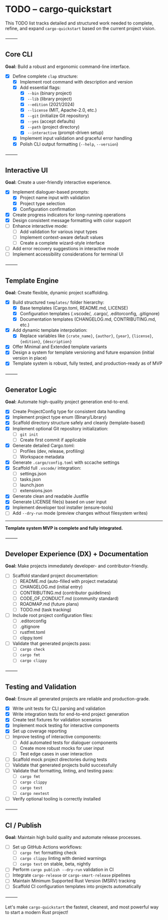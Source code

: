 # TODO – cargo-quickstart

This TODO list tracks detailed and structured work needed to complete, refine, and expand `cargo-quickstart` based on the current project vision.

⸻

## Core CLI

**Goal:** Build a robust and ergonomic command-line interface.

-   [x] Define complete `clap` structure:
    -   [x] Implement root command with description and version
    -   [x] Add essential flags:
        -   [x] `--bin` (binary project)
        -   [x] `--lib` (library project)
        -   [x] `--edition` (2021/2024)
        -   [x] `--license` (MIT, Apache-2.0, etc.)
        -   [x] `--git` (initialize Git repository)
        -   [x] `--yes` (accept defaults)
        -   [x] `--path` (project directory)
        -   [x] `--interactive` (prompt-driven setup)
    -   [x] Implement input validation and graceful error handling
    -   [x] Polish CLI output formatting (`--help`, `--version`)

⸻

## Interactive UI

**Goal:** Create a user-friendly interactive experience.

-   [x] Implement dialoguer-based prompts:
    -   [x] Project name input with validation
    -   [x] Project type selection
    -   [x] Configuration confirmation
-   [x] Create progress indicators for long-running operations
-   [x] Design consistent message formatting with color support
-   [ ] Enhance interactive mode:
    -   [ ] Add validation for various input types
    -   [ ] Implement context-aware default values
    -   [ ] Create a complete wizard-style interface
-   [ ] Add error recovery suggestions in interactive mode
-   [ ] Implement accessibility considerations for terminal UI

⸻

## Template Engine

**Goal:** Create flexible, dynamic project scaffolding.

-   [x] Build structured `templates/` folder hierarchy:
    -   [x] Base templates (Cargo.toml, README.md, LICENSE)
    -   [x] Configuration templates (.vscode/, .cargo/, .editorconfig, .gitignore)
    -   [x] Documentation templates (CHANGELOG.md, CONTRIBUTING.md, etc.)
-   [x] Add dynamic template interpolation:
    -   [x] Replace variables like `{crate_name}`, `{author}`, `{year}`, `{license}`, `{edition}`, `{description}`
-   [x] Offer Minimal and Extended template variants
-   [x] Design a system for template versioning and future expansion (initial version in place)
-   [x] Template system is robust, fully tested, and production-ready as of MVP

⸻

## Generator Logic

**Goal:** Automate high-quality project generation end-to-end.

-   [x] Create ProjectConfig type for consistent data handling
-   [x] Implement project type enum (Binary/Library)
-   [x] Scaffold directory structure safely and cleanly (template-based)
-   [x] Implement optional Git repository initialization:
    -   [ ] `git init`
    -   [ ] Create first commit if applicable
-   [x] Generate detailed Cargo.toml:
    -   [ ] Profiles (dev, release, profiling)
    -   [ ] Workspace metadata
-   [x] Generate `.cargo/config.toml` with sccache settings
-   [x] Scaffold full `.vscode/` integration:
    -   [ ] settings.json
    -   [ ] tasks.json
    -   [ ] launch.json
    -   [ ] extensions.json
-   [x] Generate clean and readable Justfile
-   [x] Generate LICENSE file(s) based on user input
-   [x] Implement developer tool installer (ensure-tools)
-   [ ] Add `--dry-run` mode (preview changes without filesystem writes)

---

**Template system MVP is complete and fully integrated.**

⸻

## Developer Experience (DX) + Documentation

**Goal:** Make projects immediately developer- and contributor-friendly.

-   [ ] Scaffold standard project documentation:
    -   [ ] README.md (auto-filled with project metadata)
    -   [ ] CHANGELOG.md (initial entry)
    -   [ ] CONTRIBUTING.md (contributor guidelines)
    -   [ ] CODE_OF_CONDUCT.md (community standard)
    -   [ ] ROADMAP.md (future plans)
    -   [ ] TODO.md (task tracking)
-   [ ] Include root project configuration files:
    -   [ ] .editorconfig
    -   [ ] .gitignore
    -   [ ] rustfmt.toml
    -   [ ] clippy.toml
-   [ ] Validate that generated projects pass:
    -   [ ] `cargo check`
    -   [ ] `cargo fmt`
    -   [ ] `cargo clippy`

⸻

## Testing and Validation

**Goal:** Ensure all generated projects are reliable and production-grade.

-   [x] Write unit tests for CLI parsing and validation
-   [x] Write integration tests for end-to-end project generation
-   [x] Create test fixtures for validation scenarios
-   [x] Implement mock testing for interactive components
-   [x] Set up coverage reporting
-   [ ] Improve testing of interactive components:
    -   [ ] Add automated tests for dialoguer components
    -   [ ] Create more robust mocks for user input
    -   [ ] Test edge cases in user interaction
-   [ ] Scaffold mock project directories during tests
-   [ ] Validate that generated projects build successfully
-   [ ] Validate that formatting, linting, and testing pass:
    -   [ ] `cargo fmt`
    -   [ ] `cargo clippy`
    -   [ ] `cargo test`
    -   [ ] `cargo nextest`
-   [ ] Verify optional tooling is correctly installed

⸻

## CI / Publish

**Goal:** Maintain high build quality and automate release processes.

-   [ ] Set up GitHub Actions workflows:
    -   [ ] `cargo fmt` formatting check
    -   [ ] `cargo clippy` linting with denied warnings
    -   [ ] `cargo test` on stable, beta, nightly
-   [ ] Perform `cargo publish --dry-run` validation in CI
-   [ ] Integrate `cargo-release` or `cargo-smart-release` pipelines
-   [ ] Maintain Minimum Supported Rust Version (MSRV) tracking
-   [ ] Scaffold CI configuration templates into projects automatically

⸻

Let's make `cargo-quickstart` the fastest, cleanest, and most powerful way to start a modern Rust project!
